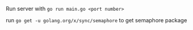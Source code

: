 Run server with `go run main.go <port number>`

run `go get -u golang.org/x/sync/semaphore` to get semaphore package